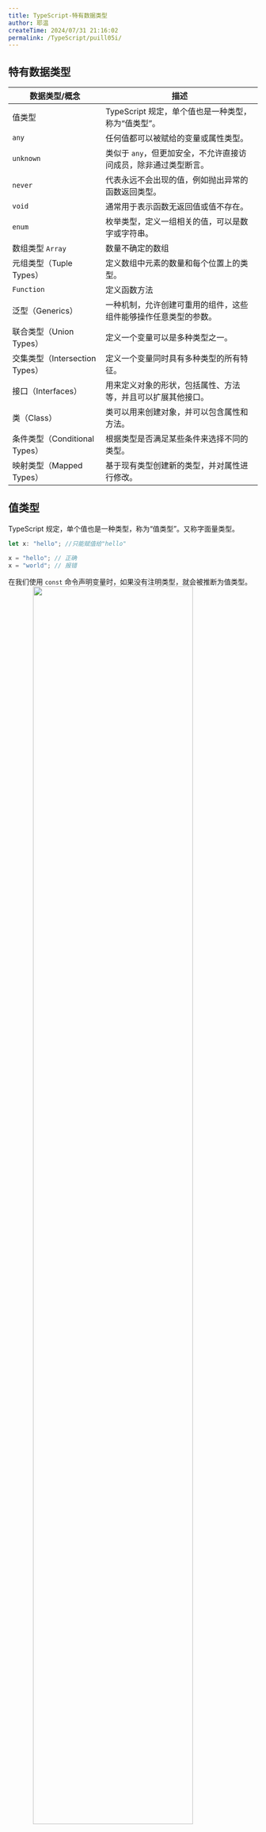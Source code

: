 ```yaml
---
title: TypeScript-特有数据类型
author: 耶温
createTime: 2024/07/31 21:16:02
permalink: /TypeScript/puill05i/
---
```


## 特有数据类型

| 数据类型/概念 | 描述 |
| --- | --- |
| 值类型 | TypeScript 规定，单个值也是一种类型，称为“值类型”。 |
| `any` | 任何值都可以被赋给的变量或属性类型。 |
| `unknown` | 类似于 `any`，但更加安全，不允许直接访问成员，除非通过类型断言。 |
| `never` | 代表永远不会出现的值，例如抛出异常的函数返回类型。 |
| `void` | 通常用于表示函数无返回值或值不存在。 |
| `enum` | 枚举类型，定义一组相关的值，可以是数字或字符串。 |
| 数组类型 `Array`| 数量不确定的数组 |
| 元组类型（Tuple Types） | 定义数组中元素的数量和每个位置上的类型。 |
| `Function`| 定义函数方法 |
| 泛型（Generics） | 一种机制，允许创建可重用的组件，这些组件能够操作任意类型的参数。 |
| 联合类型（Union Types）| 定义一个变量可以是多种类型之一。 |
| 交集类型（Intersection Types）| 定义一个变量同时具有多种类型的所有特征。 |
| 接口（Interfaces）| 用来定义对象的形状，包括属性、方法等，并且可以扩展其他接口。 |
| 类（Class）| 类可以用来创建对象，并可以包含属性和方法。 |
| 条件类型（Conditional Types）| 根据类型是否满足某些条件来选择不同的类型。 |
| 映射类型（Mapped Types）| 基于现有类型创建新的类型，并对属性进行修改。 |


## 值类型

TypeScript 规定，单个值也是一种类型，称为“值类型”。又称字面量类型。

```typescript
let x: "hello"; //只能赋值给"hello"

x = "hello"; // 正确
x = "world"; // 报错
```

在我们使用 `const` 命令声明变量时，如果没有注明类型，就会被推断为值类型。
<img src="@source/notes/TypeScript/images/image-06.png" style="width:80%;margin:0 10%" />

需要注意的是，使用 `const` 命令声明 `object` 变量时，不会推断为值类型。

还有一点如下：

```typescript
const x: 5 = 4 + 1; // 报错

// 可以使用断言解决
const x: 5 = (4 + 1) as 5; // 正确
```

上面示例中，等号左侧的类型是数值 `5` 。等号右侧 `4 + 1` 的类型，TypeScript 推测为 `number`。由于 `5` 是 `number` 的子类型， `number` 是 `5` 的父类型，父类型不能赋值给子类型，所以报错了。


但是，反过来是可以的，子类型可以赋值给父类型。

```typescript
let x: 5 = 5;
let y: number = 4 + 1;

x = y; // 报错
y = x; // 正确
```

## any类型

在 TypeScript 中， `any` 类型是一种特殊的类型，它表示可以接受任何类型的值。使用 `any` 类型时，TypeScript 不会对该值进行类型检查，这意味着你可以将任何类型的值赋给 `any` 类型的变量，也可以将 `any` 类型的变量赋值给其他类型的变量。

但是我们在使用 TypeScript 时尽可能避免使用该类型。
:::tip
关于any类型的详细内容可以查看：[TypeScript-any与unknown](/TypeScript/h08p33yc/#any类型)
:::

## unknown类型

为了 解决类型污染的问题，TypeScript 引入了 `unknown` 类型。它和 `any` 一样表示任何类型的值，但是在使用前需要进行显式断言。直接将 `unknown` 类型赋值给其他类型变量时，会报错。

:::tip
关于unknown类型的详细内容可以查看：[TypeScript-any与unknown](/TypeScript/h08p33yc/#any类型)
:::


## never类型

`never` 类型是一种特殊的类型，表示永远不会出现的值。它通常用于函数返回值，表示函数永远不会返回任何值。

:::tip
关于 `never` 类型的详细内容可以查看：[TypeScript-never与void](/TypeScript/e9ystght/#never类型)
:::


## void类型

:::tip
关于 `void` 类型的详细内容可以查看：[TypeScript-never与void](/TypeScript/e9ystght/#void类型)
:::
## 枚举类型

枚举类型（`enum`）是一种特殊的类型，TypeScript 允许我们为一组数值赋予友好的名字。枚举类型可以用于表示一组相关的常量，例如星期、月份、颜色等。

1. 定义常量

我们可以使用 `enum` 关键字来定义一个枚举类型。枚举类型中的每个成员都有一个对应的数字值，默认从 `0` 开始递增。
```typescript
enum Direction {
  Up,
  Down,
  Left,
  Right,
}

// 相当于  js
const Direction = {
  Up: 0,
  Down: 1,
  Left: 2,
  Right: 3,
}

// 使用
const direction = Direction.Up; // 0
// 相当于 js
const direction = Direction["Up"]; // 0
```
需要注意的是，Enum 成员值都是只读的，不能修改。
```typescript
Direction.Up = 1; // 报错 无法为“Up”赋值，因为它是只读属性。
```
2. 定义常量值

我们也可以为枚举类型中的每个成员指定一个具体的值。例如：
```typescript
enum Direction {
  Up = "UP",
  Down = "DOWN",
  Left = "LEFT",
  Right = "RIGHT",
}
// 相当于 js
const Direction = {
  Up: "UP",
  Down: "DOWN",
  Left: "LEFT",
  Right: "RIGHT",
}
// 使用
const direction = Direction.Up; // Up
// 相当于 js
const direction = Direction["Up"]; // Up
```
3. Enum 类型

Enum本身就是一种类型。

```typescript
enum Direction {
  Up,
  Down,
  Left,
  Right,
}
let direction: Direction = Direction.Up; // 正确
let direction: number = Direction.Up; // 正确
let direction: string = Direction.Up; // 报错 不能将类型“Direction”分配给类型“string”。
```
如上所示，变量 `direction` 的类型写成 `Direction` 或 `number` 都是可以的。

4. 适用场景

枚举比较适合不关注具体值，只关注值名字。
```typescript
enum Direction {
  Up,
  Down,
  Left,
  Right,
}

function move(direction: Direction) {
  switch (direction) {
    case Direction.Up:
      // ...
      break;
    case Direction.Down:
      // ...
      break;
    case Direction.Left:
      // ...
      break;
    case Direction.Right:
  // ...
}
move(Direction.Up); // 正确
move(0); // 正确
move(123); // 正确
move("Up"); // 报错
```
如上所示，枚举类型有一个缺点就是输入任何数值都不会报错。

5. 枚举的值

（1）数值

Enum成员默认不必手动赋值，系统会从 `0` 按照顺序开始递增。当然也可以手动指定枚举的值。

```typescript
enum Direction {
  Up = 10,
  Down,
  Left,
  Right,
}
// 相当于 js
const Direction = {
  Up: 10,
  Down: 11,
  Left: 12,
  Right: 13,
}
```
如上，如果设置了 `Up` 的值为 `10`，那么 `Down` 的值就是 `11`，以此类推。需要注意的是，当枚举的值是数值是，可以为整数和小数，不能为 `bigint`。 也可以是计算表达式或者是有返回值的函数调用。
```typescript

enum Direction {
    Up = 10,
    Down = Up + 1,
    Left = Math.PI,
    Right = Math.random(),
}
```

（2）字符串

枚举的值也可以是字符串。

```typescript
enum Direction {
  Up = "UP",
  Down = "DOWN",
  Left = "LEFT",
  Right = "RIGHT",
}

## 数组类型

Array 数组是一个可以存储多个相同类型的值的集合。你可以使用 Array 类型或简写的 `[]` 语法来定义数组。数组的成员数量是可以动态变化的。

:::tip
关于数组类型的详细内容可以查看：[TypeScript-数组与元组](/TypeScript/lvw1ydmu/#数组类型)
:::


## 元组类型

在 TypeScript 中，元组类型是一种特殊的数组类型，它允许我们定义一个固定数量的元素，每个元素可以是不同的类型。元组的定义方式与数组类似，但在元组中，你需要指定每个元素的类型。

:::tip
关于元组类型的详细内容可以查看：[TypeScript-数组与元组](/TypeScript/lvw1ydmu/#元组类型)
:::


## 函数类型

函数的类型声明，需要在声明函数时，给出参数的类型和返回值的类型。

:::tip
关于函数类型的详细内容可以查看：[TypeScript-函数](/TypeScript/6a3kyjf9/#函数类型)
:::


**void类型**

`void` 类型表示函数没有返回值。如果设置了 `void` 类型的函数，却返回了一个值，就会报错。但是需要注意的是， `void` 类型的函数可以返回 `undefined` 或 `null` 。

:::tip
关于 `void` 类型的详细内容可以查看：[void类型](/TypeScript/puill05i/#void类型)
:::

**never类型**

`never` 类型表示肯定不会出现的值。它用在函数的返回值，就表示某个函数肯定不会返回值，即函数不会正常执行结束。
:::tip
关于 `never` 类型的详细内容可以查看：[never类型](/TypeScript/puill05i/#never类型)
:::

## 对象类型

在 TypeScript 中，对象是一个非常重要的概念。对象可以用来表示复杂的数据结构，通常由键值对组成。TypeScript 提供了多种方式来定义和使用对象。

:::tip
关于对象类型的详细内容可以查看：[对象类型](/TypeScript/78auqnpo/)
:::


## 联合类型

在 TypeScript 中，联合类型（Union Types）允许将多个类型组合在一起，使得一个变量可以是其中的任意一个类型。可以使用竖线 | 来定义联合类型。

1. 基本联合类型

```typescript
let value: string | number;

value = "Hello"; // 合法
console.log(value); // 输出: Hello

value = 42; // 合法
console.log(value); // 输出: 42

// value = true; // 不合法，Type 'boolean' is not assignable to type 'string | number'.
```

2. 函数参数

```typescript
function printId(id: number | string) {
    console.log("Your ID is: " + id);
}

printId(101); // 输出: Your ID is: 101
printId("202"); // 输出: Your ID is: 202
```

3. 处理联合类型

当我们使用联合类型时，TypeScript 可能无法确定具体的类型，因此我们需要使用类型保护（Type Guards）来处理不同的类型。

```typescript
function printId(id: number | string) {
    if (typeof id === "string") {
        console.log("Your ID is a string: " + id);
    } else {
        console.log("Your ID is a number: " + id);
    }
}

printId(101); // 输出: Your ID is a number: 101
printId("202"); // 输出: Your ID is a string: 202
```

## 交叉类型

TypeScript 的交叉类型（Intersection Types）允许我们将多个类型合并为一个类型。这种类型的主要用途是组合多个类型的属性，使得新类型同时具有所有组合类型的特性。

**注意事项**：

-   交叉类型只能用于对象类型，不能用于基础类型。
-   交叉类型的属性不能有同名的属性，除非它们的类型相同，否则会导致类型冲突。

**应用场景**：

-   合并多个接口。当需要一个对象同时符合多个接口时，可以使用交叉类型。

示例：

```typescript
// 定义两个接口
interface Person {
    name: string;
    age: number;
}

interface Address {
    street: string;
    city: string;
}

// 使用交叉类型将两个接口合并
type PersonWithAddress = Person & Address;

// 创建一个符合 PersonWithAddress 类型的对象
const person: PersonWithAddress = {
    name: "Alice",
    age: 30,
    street: "123 Main St",
    city: "Wonderland"
};

console.log(person);
```
 


## 接口（Interfaces）

在 TypeScript 中，接口（Interfaces）是一种强大的工具，用于定义对象的结构和类型。接口可以描述对象的属性、方法以及它们的类型，从而提供类型检查和代码提示。接口在 TypeScript 中的主要作用是增强代码的可读性和可维护性。

:::tip
关于类型别名的详细内容可以查看：[接口（Interfaces）](/TypeScript/efqwfrfq/)
:::



## 类（Class）

在 TypeScript 中，类（Class）是一种面向对象的编程方式。类可以定义属性、方法和构造函数，并且可以继承和实现其他类。类在 TypeScript 中的主要作用是提供了一种组织和封装代码的方式，使得代码更加模块化和可维护。

:::tip
关于类（Class）的详细内容可以查看：[类（Class）](/TypeScript/wy5zf1gm/)
:::